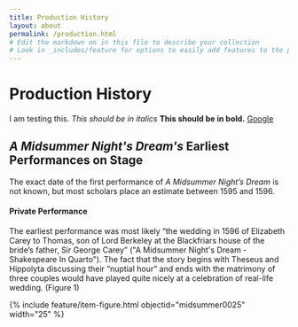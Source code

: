 ```yaml
---
title: Production History
layout: about
permalink: /production.html
# Edit the markdown on in this file to describe your collection
# Look in _includes/feature for options to easily add features to the page
---
```

# Production History
I am testing this. *This should be in italics* **This should be in bold.** [Google](http://www.google.com)



## *A Midsummer Night's Dream's* Earliest Performances on Stage
The exact date of the first performance of *A Midsummer Night’s Dream* is not known, but most scholars place an estimate between 1595 and 1596. 


#### Private Performance 
The earliest performance was most likely “the wedding in 1596 of Elizabeth Carey to Thomas, son of Lord Berkeley at the Blackfriars house of the bride’s father, Sir George Carey” ("A Midsummer Night's Dream - Shakespeare In Quarto"). The fact that the story begins with Theseus and Hippolyta discussing their “nuptial hour” and ends with the matrimony of three couples would have played quite nicely at a celebration of real-life wedding. (Figure 1)

{% include feature/item-figure.html objectid="midsummer0025" width="25" %}